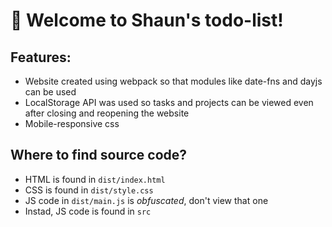 # 🚀 Welcome to Shaun's todo-list!

## Features:

- Website created using webpack so that modules like date-fns and dayjs can be used
- LocalStorage API was used so tasks and projects can be viewed even after closing and reopening the website
- Mobile-responsive css

## Where to find source code?
- HTML is found in `dist/index.html`
- CSS is found in `dist/style.css`
- JS code in `dist/main.js` is *obfuscated*, don't view that one
- Instad, JS code is found in `src`
